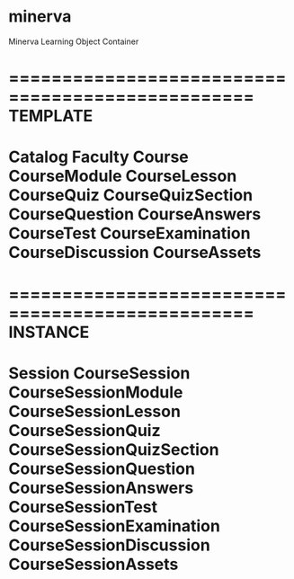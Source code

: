 minerva
=======

Minerva Learning Object Container



=================================================
TEMPLATE
=================================================
Catalog
    Faculty
        Course
            CourseModule
            CourseLesson
                CourseQuiz
                    CourseQuizSection
                        CourseQuestion
                        CourseAnswers
            CourseTest
            CourseExamination
            CourseDiscussion
            CourseAssets
=================================================


=================================================
INSTANCE
=================================================
Session
        CourseSession
            CourseSessionModule
            CourseSessionLesson
                CourseSessionQuiz
                    CourseSessionQuizSection
                        CourseSessionQuestion
                        CourseSessionAnswers
            CourseSessionTest
            CourseSessionExamination
            CourseSessionDiscussion
            CourseSessionAssets
=================================================

